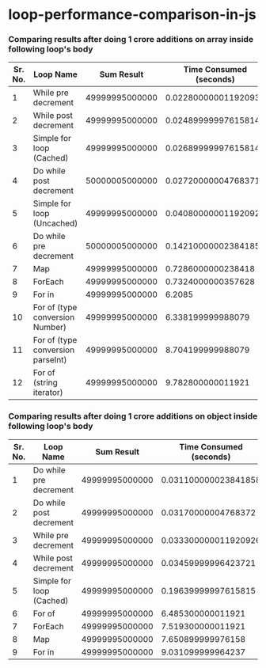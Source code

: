 ﻿# loop-performance-comparison-in-js

### Comparing results after doing 1 crore additions on array inside following loop's body

Sr. No. | Loop Name | Sum Result | Time Consumed (seconds)
--------|-----------|------------|------------------------
1 | While pre decrement | 49999995000000 |  0.02280000001192093
2 | While post decrement | 49999995000000 |  0.024899999976158143
3 | Simple for loop (Cached) | 49999995000000 | 0.02689999997615814
4 | Do while post decrement | 50000005000000 |  0.027200000047683717
5 | Simple for loop (Uncached) | 49999995000000 |  0.040800000011920926
6 | Do while pre decrement | 50000005000000 |  0.14210000002384185
7 | Map | 49999995000000 |  0.7286000000238418
8 | ForEach | 49999995000000 |  0.7324000000357628
9 | For in  | 49999995000000 | 6.2085
10 | For of (type conversion Number) | 49999995000000 | 6.338199999988079
11 | For of (type conversion parseInt) | 49999995000000 | 8.704199999988079
12 | For of (string iterator) | 49999995000000 | 9.782800000011921

### Comparing results after doing 1 crore additions on object inside following loop's body

Sr. No. | Loop Name | Sum Result | Time Consumed (seconds)
--------|-----------|------------|------------------------
1 | Do while pre decrement | 49999995000000 | 0.031100000023841858
2 | Do while post decrement | 49999995000000 |  0.03170000004768372
3 | While pre decrement | 49999995000000 |  0.033300000011920926
4 | While post decrement | 49999995000000 |  0.03459999996423721
5 | Simple for loop (Cached) | 49999995000000 | 0.19639999997615815
6 | For of | 49999995000000 | 6.485300000011921
7 | ForEach | 49999995000000 |  7.519300000011921
8 | Map | 49999995000000 | 7.650899999976158
9 | For in  | 49999995000000 | 9.031099999964237

